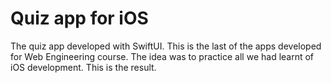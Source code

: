 # Quiz app for iOS
The quiz app developed with SwiftUI. This is the last of the apps developed for Web Engineering course. The idea was to practice all we had learnt of iOS development. This is the result.


